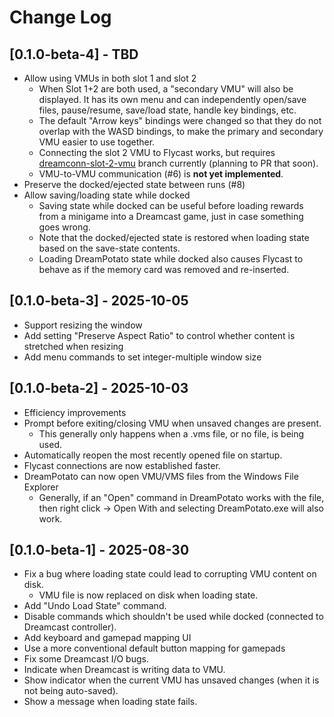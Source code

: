 # Change Log

## [0.1.0-beta-4] - TBD

- Allow using VMUs in both slot 1 and slot 2
    - When Slot 1+2 are both used, a "secondary VMU" will also be displayed. It has its own menu and can independently open/save files, pause/resume, save/load state, handle key bindings, etc.
    - The default "Arrow keys" bindings were changed so that they do not overlap with the WASD bindings, to make the primary and secondary VMU easier to use together.
    - Connecting the slot 2 VMU to Flycast works, but requires [dreamconn-slot-2-vmu](https://github.com/RikkiGibson/flycast/tree/dreamconn-slot-2-vmu) branch currently (planning to PR that soon).
    - VMU-to-VMU communication (#6) is **not yet implemented**.
- Preserve the docked/ejected state between runs (#8)
- Allow saving/loading state while docked
    - Saving state while docked can be useful before loading rewards from a minigame into a Dreamcast game, just in case something goes wrong.
    - Note that the docked/ejected state is restored when loading state based on the save-state contents.
    - Loading DreamPotato state while docked also causes Flycast to behave as if the memory card was removed and re-inserted.

## [0.1.0-beta-3] - 2025-10-05

- Support resizing the window
- Add setting "Preserve Aspect Ratio" to control whether content is stretched when resizing
- Add menu commands to set integer-multiple window size

## [0.1.0-beta-2] - 2025-10-03

- Efficiency improvements
- Prompt before exiting/closing VMU when unsaved changes are present.
    - This generally only happens when a .vms file, or no file, is being used.
- Automatically reopen the most recently opened file on startup.
- Flycast connections are now established faster.
- DreamPotato can now open VMU/VMS files from the Windows File Explorer
    - Generally, if an "Open" command in DreamPotato works with the file, then right click -> Open With and selecting DreamPotato.exe will also work.

## [0.1.0-beta-1] - 2025-08-30

- Fix a bug where loading state could lead to corrupting VMU content on disk.
    - VMU file is now replaced on disk when loading state.
- Add "Undo Load State" command.
- Disable commands which shouldn't be used while docked (connected to Dreamcast controller).
- Add keyboard and gamepad mapping UI
- Use a more conventional default button mapping for gamepads
- Fix some Dreamcast I/O bugs.
- Indicate when Dreamcast is writing data to VMU.
- Show indicator when the current VMU has unsaved changes (when it is not being auto-saved).
- Show a message when loading state fails.
